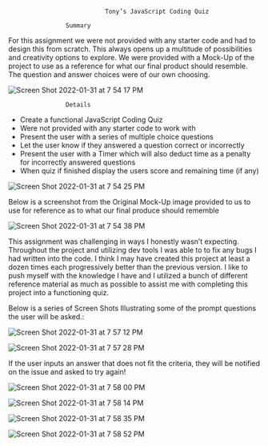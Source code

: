                                Tony’s JavaScript Coding Quiz

					Summary

For this assignment we were not provided with any starter code and had to design this from scratch. This always opens up a multitude of possibilities and creativity options to explore. We were provided with a Mock-Up of the project to use as a reference for what our final product should resemble. The question and answer choices were of our own choosing.



![Screen Shot 2022-01-31 at 7 54 17 PM](https://user-images.githubusercontent.com/73037339/151897194-6cbca23e-1dee-404a-9b93-f5edb214b62e.png)




					Details

* Create a functional JavaScript Coding Quiz
* Were not provided with any starter code to work with
* Present the user with a series of multiple choice questions
* Let the user know if they answered a question correct or incorrectly
* Present the user with a Timer which will also deduct time as a penalty for incorrectly answered questions
* When quiz if finished display the users score and remaining time (if any)

![Screen Shot 2022-01-31 at 7 54 25 PM](https://user-images.githubusercontent.com/73037339/151897238-b6978966-27d9-4243-a218-23bd08354a53.png)


Below is a screenshot from the Original Mock-Up image provided to us to use for reference as to what our final produce should rememble

![Screen Shot 2022-01-31 at 7 54 38 PM](https://user-images.githubusercontent.com/73037339/151897278-8e0980bf-d3b4-4498-8bd4-7e490f0de286.png)



This assignment was challenging in ways I honestly wasn’t expecting. Throughout the project and utilizing dev tools I was able to to fix any bugs I had written into the code. I think I may have created this project at least a dozen times each progressively better than the previous version. I like to push myself with the knowledge I have and I utilized a bunch of different reference material as much as possible to assist me with completing this project into a functioning quiz.

Below is a series of Screen Shots Illustrating some of the prompt questions the user will be asked.:

![Screen Shot 2022-01-31 at 7 57 12 PM](https://user-images.githubusercontent.com/73037339/151897495-689f0347-9b2b-4e42-9c31-24197525a09a.png)


![Screen Shot 2022-01-31 at 7 57 28 PM](https://user-images.githubusercontent.com/73037339/151897554-b48a6070-0d2d-47d0-9e31-0388b150c1ad.png)


If the user inputs an answer that does not fit the criteria, they will be notified on the issue and asked to try again!

![Screen Shot 2022-01-31 at 7 58 00 PM](https://user-images.githubusercontent.com/73037339/151897570-784e3423-4b87-434e-9b76-b6724170e40e.png)




![Screen Shot 2022-01-31 at 7 58 14 PM](https://user-images.githubusercontent.com/73037339/151897610-71713adb-64f5-4bf4-8bc8-23793e2bd284.png)


![Screen Shot 2022-01-31 at 7 58 35 PM](https://user-images.githubusercontent.com/73037339/151897632-b494001a-98f0-43c4-8843-73959f165436.png)


![Screen Shot 2022-01-31 at 7 58 52 PM](https://user-images.githubusercontent.com/73037339/151897654-de188dcb-c285-49b0-8441-66aef9da7b3b.png)
